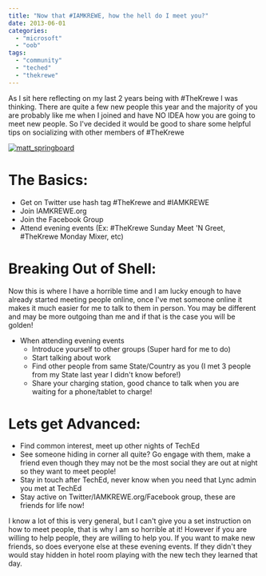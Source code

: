 ```yaml
---
title: "Now that #IAMKREWE, how the hell do I meet you?"
date: 2013-06-01
categories: 
  - "microsoft"
  - "oob"
tags: 
  - "community"
  - "teched"
  - "thekrewe"
---
```


As I sit here reflecting on my last 2 years being with #TheKrewe I was thinking. There are quite a few new people this year and the majority of you are probably like me when I joined and have NO IDEA how you are going to meet new people. So I've decided it would be good to share some helpful tips on socializing with other members of #TheKrewe

[![matt_springboard](/assets/images/posts/matt_springboard-225x300.jpg)](http://mattblogsit.com/wp-content/uploads/2012/11/matt_springboard.jpg)

# The Basics:

- Get on Twitter use hash tag #TheKrewe and #IAMKREWE
- Join IAMKREWE.org
- Join the Facebook Group
- Attend evening events (Ex: #TheKrewe Sunday Meet 'N Greet, #TheKrewe Monday Mixer, etc)

# Breaking Out of Shell:

Now this is where I have a horrible time and I am lucky enough to have already started meeting people online, once I've met someone online it makes it much easier for me to talk to them in person. You may be different and may be more outgoing than me and if that is the case you will be golden!

- When attending evening events
    - Introduce yourself to other groups (Super hard for me to do)
    - Start talking about work
    - Find other people from same State/Country as you (I met 3 people from my State last year I didn't know before!)
    - Share your charging station, good chance to talk when you are waiting for a phone/tablet to charge!

# Lets get Advanced:

- Find common interest, meet up other nights of TechEd
- See someone hiding in corner all quite? Go engage with them, make a friend even though they may not be the most social they are out at night so they want to meet people!
- Stay in touch after TechEd, never know when you need that Lync admin you met at TechEd
- Stay active on Twitter/IAMKREWE.org/Facebook group, these are friends for life now!

I know a lot of this is very general, but I can't give you a set instruction on how to meet people, that is why I am so horrible at it! However if you are willing to help people, they are willing to help you. If you want to make new friends, so does everyone else at these evening events. If they didn't they would stay hidden in hotel room playing with the new tech they learned that day.
